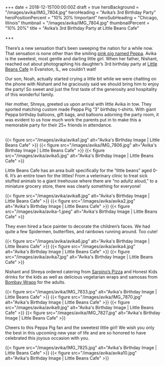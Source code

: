 +++
date = 2018-12-15T00:00:00Z
draft = true
heroBackground = "/images/avika/IMG_7804.jpg"
heroHeading = "Avika’s 3rd Birthday Party"
heroPositionPercent = "10% 20% !important"
heroSubHeading = "Chicago, Illinois"
thumbnail = "/images/avika/IMG_7804.jpg"
thumbnailPercent = "10% 20%"
title = "Avika’s 3rd Birthday Party at Little Beans Cafe"

+++
<br/>
<br/>
There’s a new sensation that’s been sweeping the nation for a while now. That sensation is none other than the smiling [pink pig named Peppa](http://www.peppapig.com/). Avika is the sweetest, most gentle and darling little girl. When her father, Nishant, reached out about photographing his daughter’s 3rd birthday party at [Little Beans Cafe](https://littlebeanscafe.com/evanston/) in Evanston, IL, we couldn’t wait! 

Our son, Noah, actually started crying a little bit while we were chatting on the phone with Nishant and he graciously said we should bring him to enjoy the party! So sweet and just the first taste of the generosity and hospitality of this wonderful family. 

Her mother, Shreya, greeted us upon arrival with little Avika in tow. They sported matching custom made Peppa Pig “3” birthday t-shirts. With giant Peppa birthday balloons, gift bags, and balloons adorning the party room, it was evident to us how much work the parents put in to make this a memorable party for their 25+ friends in attendance. 
<br/>
<br/>

{{< figure src="/images/avika/avika1.jpg" alt="Avika's Birthday Image | Little Beans Cafe" >}}
{{< figure src="/images/avika/IMG_7806.jpg" alt="Avika's Birthday Image | Little Beans Cafe" >}}
{{< figure src="/images/avika/avika5.jpg" alt="Avika's Birthday Image | Little Beans Cafe" >}}

Little Beans Cafe has an area built specifically for the “little beans” aged 0-6. It’s an entire town for the littles! From a veterinary clinic to treat sick stuffed animals to a giant treehouse where there are “no adultz aloud,” to a miniature grocery store, there was clearly something for everyone!

{{< figure src="/images/avika/avika8.jpg" alt="Avika's Birthday Image | Little Beans Cafe" >}}
{{< figure src="/images/avika/avika2.jpg" alt="Avika's Birthday Image | Little Beans Cafe" >}}
{{< figure src="/images/avika/avika-1.jpeg" alt="Avika's Birthday Image | Little Beans Cafe" >}}

They even hired a face painter to decorate the children’s faces. We had quite a few Spidermen, butterflies, and rainbows running around. Too cute!

{{< figure src="/images/avika/avika6.jpg" alt="Avika's Birthday Image | Little Beans Cafe" >}}
{{< figure src="/images/avika/avika4.jpg" alt="Avika's Birthday Image | Little Beans Cafe" >}}
{{< figure src="/images/avika/avika7.jpg" alt="Avika's Birthday Image | Little Beans Cafe" >}}

Nishant and Shreya ordered catering from [Sarpino’s Pizza](https://www.gosarpinos.com/) and Honest Kids drinks for the kids as well as delicious vegetarian wraps and samosas from [Bombay Wraps](https://bombaywraps.com/) for the adults.

{{< figure src="/images/avika/IMG_7833.jpg" alt="Avika's Birthday Image | Little Beans Cafe" >}}
{{< figure src="/images/avika/IMG_7870.jpg" alt="Avika's Birthday Image | Little Beans Cafe" >}}
{{< figure src="/images/avika/avika9.jpg" alt="Avika's Birthday Image | Little Beans Cafe" >}}
{{< figure src="/images/avika/IMG_7827.jpg" alt="Avika's Birthday Image | Little Beans Cafe" >}}

Cheers to this Peppa Pig fan and the sweetest little girl! We wish you only the best in this upcoming new year of life and are so honored to have celebrated this joyous occasion with you.

{{< figure src="/images/avika/IMG_7825.jpg" alt="Avika's Birthday Image | Little Beans Cafe" >}}
{{< figure src="/images/avika/avika10.jpg" alt="Avika's Birthday Image | Little Beans Cafe" >}}